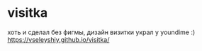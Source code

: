 # visitka
хоть и сделал без фигмы, дизайн визитки украл у youndime :)
https://vseleyshiy.github.io/visitka/
